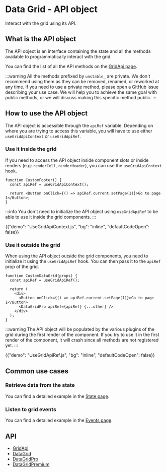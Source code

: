 # Data Grid - API object

<p class="description">Interact with the grid using its API.</p>

## What is the API object

The API object is an interface containing the state and all the methods available to programmatically interact with the grid.

You can find the list of all the API methods on the [GridApi page](/x/api/data-grid/grid-api/).

:::warning
All the methods prefixed by `unstable_` are private.
We don't recommend using them as they can be removed, renamed, or reworked at any time.
If you need to use a private method, please open a GitHub issue describing your use case.
We will help you to achieve the same goal with public methods, or we will discuss making this specific method public.
:::

## How to use the API object

The API object is accessible through the `apiRef` variable.
Depending on where you are trying to access this variable, you will have to use either `useGridApiContext` or `useGridApiRef`.

### Use it inside the grid

If you need to access the API object inside component slots or inside renders (e.g: `renderCell`, `renderHeader`),
you can use the `useGridApiContext` hook.

```tsx
function CustomFooter() {
  const apiRef = useGridApiContext();

  return <Button onClick={() => apiRef.current.setPage(1)}>Go to page 1</Button>;
}
```

:::info
You don't need to initialize the API object using `useGridApiRef` to be able to use it inside the grid components.
:::

{{"demo": "UseGridApiContext.js", "bg": "inline", "defaultCodeOpen": false}}

### Use it outside the grid [<span class="plan-pro"></span>](/x/introduction/licensing/#pro-plan)

When using the API object outside the grid components, you need to initialize it using the `useGridApiRef` hook.
You can then pass it to the `apiRef` prop of the grid.

```tsx
function CustomDataGrid(props) {
  const apiRef = useGridApiRef();

  return (
    <div>
      <Button onClick={() => apiRef.current.setPage(1)}>Go to page 1</Button>
      <DataGridPro apiRef={apiRef} {...other} />
    </div>
  );
}
```

:::warning
The API object will be populated by the various plugins of the grid during the first render of the component.
If you try to use it in the first render of the component, it will crash since all methods are not registered yet.
:::

{{"demo": "UseGridApiRef.js", "bg": "inline", "defaultCodeOpen": false}}

## Common use cases

### Retrieve data from the state

You can find a detailed example in the [State page](/x/react-data-grid/state/#access-the-state).

### Listen to grid events

You can find a detailed example in the [Events page](/x/react-data-grid/events/#subscribing-to-events).

## API

- [GridApi](/x/api/data-grid/grid-api/)
- [DataGrid](/x/api/data-grid/data-grid/)
- [DataGridPro](/x/api/data-grid/data-grid-pro/)
- [DataGridPremium](/x/api/data-grid/data-grid-premium/)
